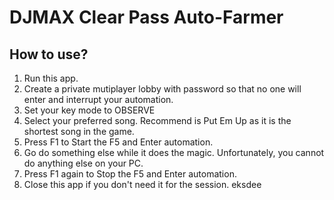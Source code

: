 # DJMAX Clear Pass Auto-Farmer

## How to use?

1. Run this app.
2. Create a private mutiplayer lobby with password so that no one will enter and interrupt your automation.
3. Set your key mode to OBSERVE
4. Select your preferred song. Recommend is Put Em Up as it is the shortest song in the game.
5. Press F1 to Start the F5 and Enter automation.
6. Go do something else while it does the magic. Unfortunately, you cannot do anything else on your PC.
7. Press F1 again to Stop the F5 and Enter automation.
8. Close this app if you don't need it for the session. eksdee
